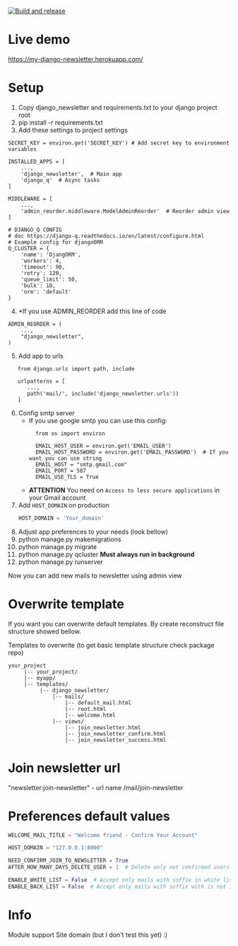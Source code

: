 [![Build and release](https://github.com/Packman700/django-newsletter/actions/workflows/build-and-release.yml/badge.svg?branch=main)](https://github.com/Packman700/django-newsletter/actions/workflows/build-and-release.yml)
# Live demo
https://my-django-newsletter.herokuapp.com/
# Setup
1. Copy django_newsletter and requirements.txt to your django project root
2. pip install -r requirements.txt
3. Add these settings to project settings
``` Py
SECRET_KEY = environ.get('SECRET_KEY') # Add secret key to environment variables

INSTALLED_APPS = [
    ...,
    'django_newsletter',  # Main app
    'django_q'  # Async tasks
]

MIDDLEWARE = [
    ...,
    'admin_reorder.middleware.ModelAdminReorder'  # Reorder admin view
]

# DJANGO_Q CONFIG
# doc https://django-q.readthedocs.io/en/latest/configure.html
# Example config for djangoORM
Q_CLUSTER = {
    'name': 'DjangORM',
    'workers': 4,
    'timeout': 90,
    'retry': 120,
    'queue_limit': 50,
    'bulk': 10,
    'orm': 'default'
}
```
4. *If you use ADMIN_REORDER add this line of code
``` Py
ADMIN_REORDER = (
    ...,
    "django_newsletter",
) 
```
5. Add app to urls
``` Py
   from django.urls import path, include

   urlpatterns = [
      ...,
      path('mail/', include('django_newsletter.urls'))
   ]
```
6. Config smtp server
   - If you use google smtp you can use this config:
     ``` Py
       from os import environ
     
       EMAIL_HOST_USER = environ.get('EMAIL_USER')
       EMAIL_HOST_PASSWORD = environ.get('EMAIL_PASSWORD')  # If you want you can use string
       EMAIL_HOST = "smtp.gmail.com"
       EMAIL_PORT = 587
       EMAIL_USE_TLS = True
     ```
   - **ATTENTION** You need on ```Access to less secure applications``` in your Gmail account
7. Add ```HOST_DOMAIN``` on production 
   ```py 
   HOST_DOMAIN = 'Your_domain'
    ```
8. Adjust app preferences to your needs (look bellow)
9. python manage.py makemigrations
10. python manage.py migrate
11. python manage.py qcluster  **Must always run in background**
12. python manage.py runserver 

Now you can add new mails to newsletter using admin view

# Overwrite template
If you want you can overwrite default templates. By create reconstruct file structure
showed bellow.

Templates to overwrite (to get basic template structure check package repo)
```
your_project
     |-- your_project/
     |-- myapp/
     |-- templates/
          |-- django_newsletter/
              |-- mails/
                  |-- default_mail.html
                  |-- root.html
                  |-- welcome.html
              |-- views/
                  |-- join_newsletter.html
                  |-- join_newsletter_confirm.html
                  |-- join_newsletter_success.html
```

# Join newsletter url
"newsletter:join-newsletter" - url name
<localhost>/mail/join-newsletter

# Preferences default values
``` py
WELCOME_MAIL_TITLE = "Welcome friend - Confirm Your Account"

HOST_DOMAIN = "127.0.0.1:8000"   

NEED_CONFIRM_JOIN_TO_NEWSLETTER = True
AFTER_HOW_MANY_DAYS_DELETE_USER = 1  # Delete only not confirmed users

ENABLE_WHITE_LIST = False  # Accept only mails with suffix in white list table 
ENABLE_BACK_LIST = False  # Accept only mails with suffix with is not in black list table 
```

# Info
Module support Site domain (but I don't test this yet) :)
